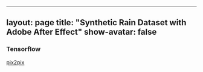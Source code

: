 
---
layout: page
title: "Synthetic Rain Dataset with Adobe After Effect"
show-avatar: false
---
  
### Tensorflow
[pix2pix](https://hotndy.github.io/Notes/TensorFlow-Pix2Pix/)

